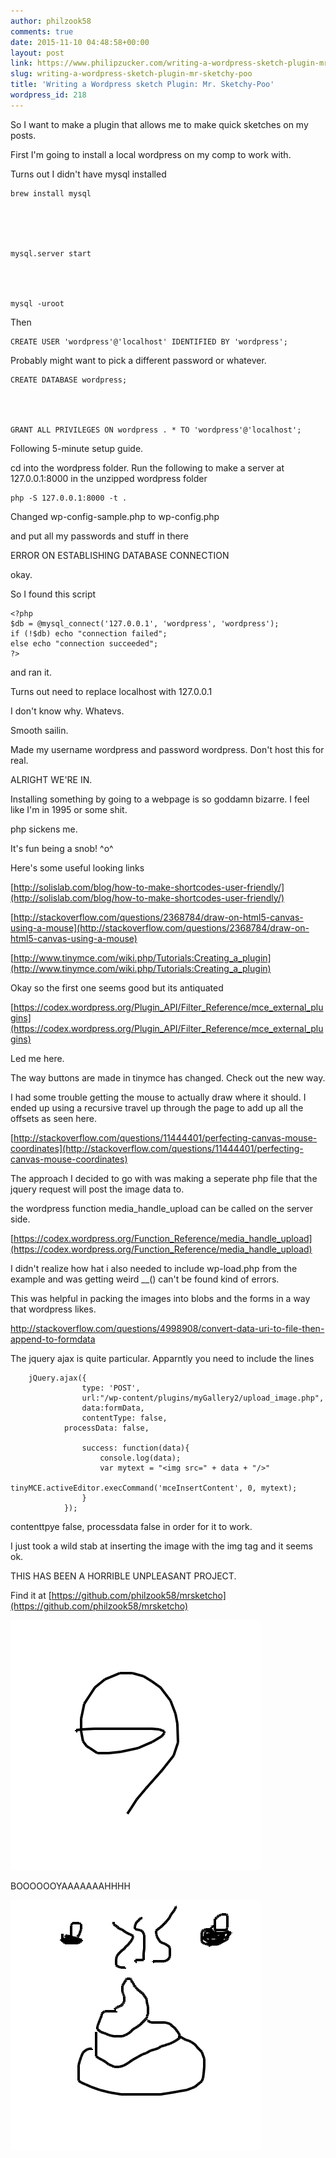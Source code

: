 ```yaml
---
author: philzook58
comments: true
date: 2015-11-10 04:48:58+00:00
layout: post
link: https://www.philipzucker.com/writing-a-wordpress-sketch-plugin-mr-sketchy-poo/
slug: writing-a-wordpress-sketch-plugin-mr-sketchy-poo
title: 'Writing a Wordpress sketch Plugin: Mr. Sketchy-Poo'
wordpress_id: 218
---
```


So I want to make a plugin that allows me to make quick sketches on my posts.

First I'm going to install a local wordpress on my comp to work with.

Turns out I didn't have mysql installed

    
    brew install mysql




    
    mysql.server start



    
    mysql -uroot
    


Then

    
    CREATE USER 'wordpress'@'localhost' IDENTIFIED BY 'wordpress';


Probably might want to pick a different password or whatever.

    
    CREATE DATABASE wordpress;



    
    GRANT ALL PRIVILEGES ON wordpress . * TO 'wordpress'@'localhost';


Following 5-minute setup guide.

cd into the wordpress folder. Run the following to make a server at 127.0.0.1:8000 in the unzipped wordpress folder

    
    php -S 127.0.0.1:8000 -t .
    


Changed wp-config-sample.php to wp-config.php

and put all my passwords and stuff in there

ERROR ON ESTABLISHING DATABASE CONNECTION

okay.

So I found this script

    
    <?php
    $db = @mysql_connect('127.0.0.1', 'wordpress', 'wordpress');
    if (!$db) echo "connection failed";
    else echo "connection succeeded";
    ?>


and ran it.

Turns out need to replace localhost with 127.0.0.1

I don't know why. Whatevs.

Smooth sailin.

Made my username wordpress and password wordpress. Don't host this for real.

ALRIGHT WE'RE IN.

Installing something by going to a webpage is so goddamn bizarre. I feel like I'm in 1995 or some shit.

php sickens me.

It's fun being a snob! ^o^



Here's some useful looking links

[http://solislab.com/blog/how-to-make-shortcodes-user-friendly/](http://solislab.com/blog/how-to-make-shortcodes-user-friendly/)

[http://stackoverflow.com/questions/2368784/draw-on-html5-canvas-using-a-mouse](http://stackoverflow.com/questions/2368784/draw-on-html5-canvas-using-a-mouse)

[http://www.tinymce.com/wiki.php/Tutorials:Creating_a_plugin](http://www.tinymce.com/wiki.php/Tutorials:Creating_a_plugin)

Okay so the first one seems good but its antiquated

[https://codex.wordpress.org/Plugin_API/Filter_Reference/mce_external_plugins](https://codex.wordpress.org/Plugin_API/Filter_Reference/mce_external_plugins)

Led me here.

The way buttons are made in tinymce has changed. Check out the new way.



I had some trouble getting the mouse to actually draw where it should. I ended up using a recursive travel up through the page to add up all the offsets as seen here.

[http://stackoverflow.com/questions/11444401/perfecting-canvas-mouse-coordinates](http://stackoverflow.com/questions/11444401/perfecting-canvas-mouse-coordinates)

The approach I decided to go with was making a seperate php file that the jquery request will post the image data to.

the wordpress function media_handle_upload can be called on the server side.

[https://codex.wordpress.org/Function_Reference/media_handle_upload](https://codex.wordpress.org/Function_Reference/media_handle_upload)



I didn't realize how hat i also needed to include wp-load.php from the example and was getting weird __() can't be found kind of errors.

This was helpful in packing the images into blobs and the forms in a way that wordpress likes.

http://stackoverflow.com/questions/4998908/convert-data-uri-to-file-then-append-to-formdata

The jquery ajax is quite particular. Apparntly you need to include the lines

    
    	jQuery.ajax({
    				type: 'POST',
    				url:"/wp-content/plugins/myGallery2/upload_image.php",
    				data:formData,
    				contentType: false,
        		processData: false,
    
    				success: function(data){
    					console.log(data);
    					var mytext = "<img src=" + data + "/>"
    					tinyMCE.activeEditor.execCommand('mceInsertContent', 0, mytext);
    				}
    			});


contenttpye false, processdata false in order for it to work.

I just took a wild stab at inserting the image with the img tag and it seems ok.



THIS HAS BEEN A HORRIBLE UNPLEASANT PROJECT.

Find it at [https://github.com/philzook58/mrsketcho](https://github.com/philzook58/mrsketcho)

[![](/assets/Mon-Nov-09-2015-234733-GMT-0500-EST.png)](/assets/Mon-Nov-09-2015-233813-GMT-0500-EST.png)



BOOOOOOYAAAAAAAHHHH

![](/assets/Mon-Nov-09-2015-234836-GMT-0500-EST.png)

